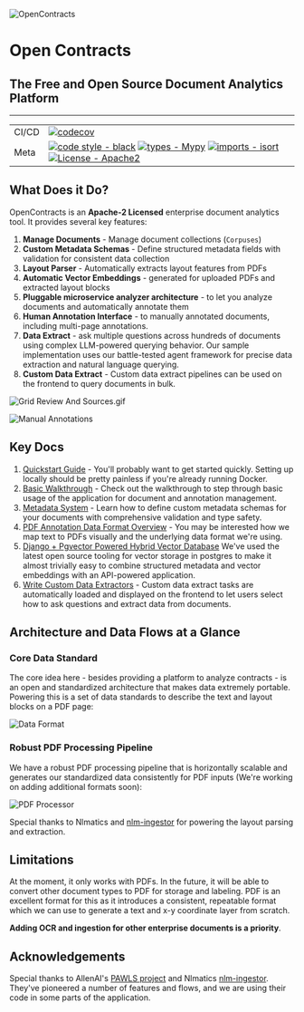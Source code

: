 ![OpenContracts](assets/images/logos/OS_Legal_Logo.png)

# Open Contracts

## The Free and Open Source Document Analytics Platform

---

| |                                                                                                                                                                                                                                                                                                                                                                                                                                                                                            |
| --- |--------------------------------------------------------------------------------------------------------------------------------------------------------------------------------------------------------------------------------------------------------------------------------------------------------------------------------------------------------------------------------------------------------------------------------------------------------------------------------------------|
| CI/CD | [![codecov](https://codecov.io/gh/JSv4/OpenContracts/branch/main/graph/badge.svg?token=RdVsiuaTVz)](https://codecov.io/gh/JSv4/OpenContracts)                                                                                                                                                                                                                                                                                                                  |
| Meta | [![code style - black](https://img.shields.io/badge/code%20style-black-000000.svg)](https://github.com/psf/black) [![types - Mypy](https://img.shields.io/badge/types-Mypy-blue.svg)](https://github.com/python/mypy) [![imports - isort](https://img.shields.io/badge/imports-isort-ef8336.svg)](https://github.com/pycqa/isort) [![License - Apache2](https://img.shields.io/badge/license-Apache%202-blue.svg)](https://spdx.org/licenses/) |

## What Does it Do?

OpenContracts is an **Apache-2 Licensed** enterprise document analytics tool. It provides several key features:

1. **Manage Documents** - Manage document collections (`Corpuses`)
2. **Custom Metadata Schemas** - Define structured metadata fields with validation for consistent data collection
3. **Layout Parser** - Automatically extracts layout features from PDFs
4. **Automatic Vector Embeddings** - generated for uploaded PDFs and extracted layout blocks
5. **Pluggable microservice analyzer architecture** - to let you analyze documents and automatically annotate them
6. **Human Annotation Interface** - to manually annotated documents, including multi-page annotations.
7. **Data Extract** - ask multiple questions across hundreds of documents using complex LLM-powered querying behavior.
   Our sample implementation uses our battle-tested agent framework for precise data extraction and natural language querying.
8. **Custom Data Extract** - Custom data extract pipelines can be used on the frontend to query documents in bulk.

![Grid Review And Sources.gif](assets/images/gifs/Grid_Review_And_Sources.gif)

![Manual Annotations](assets/images/screenshots/Jumped_To_Annotation.png)

## Key Docs

1. [Quickstart Guide](quick_start.md) - You'll probably want to get started quickly. Setting up locally should be
   pretty painless if you're already running Docker.
2. [Basic Walkthrough](walkthrough/key-concepts.md) - Check out the walkthrough to step through basic usage of the
   application for document and annotation management.
3. [Metadata System](metadata/metadata_overview.md) - Learn how to define custom metadata schemas for your documents
   with comprehensive validation and type safety.
4. [PDF Annotation Data Format Overview](architecture/PDF-data-layer.md) - You may be interested how we map text to
   PDFs visually and the underlying data format we're using.
5. [Django + Pgvector Powered Hybrid Vector Database](extract_and_retrieval/intro_to_django_annotation_vector_store.md)
   We've used the latest open source tooling for vector storage in postgres to make it almost trivially easy to
   combine structured metadata and vector embeddings with an API-powered application.
6. [Write Custom Data Extractors](walkthrough/advanced/write-your-own-extractors.md) - Custom data extract tasks are
   automatically loaded and displayed on the frontend to let users select how to ask questions and extract data from documents.

## Architecture and Data Flows at a Glance

### Core Data Standard

The core idea here - besides providing a platform to analyze contracts - is an open and standardized architecture that
makes data extremely portable. Powering this is a set of data standards to describe the text and layout blocks on a PDF
page:

![Data Format](assets/images/diagrams/pawls-annotation-mapping.svg)

### Robust PDF Processing Pipeline

We have a robust PDF processing pipeline that is horizontally scalable and generates our standardized data
consistently for PDF inputs (We're working on adding additional formats soon):

![PDF Processor](assets/images/diagrams/PDF-processor-sequence-diagram.png)

Special thanks to Nlmatics and [nlm-ingestor](https://github.com/nlmatics/nlm-ingestor) for powering the layout parsing
and extraction.

## Limitations

At the moment, it only works with PDFs. In the future, it will be able to convert other document types to PDF for
storage and labeling. PDF is an excellent format for this as it introduces a consistent, repeatable format which we can
use to generate a text and x-y coordinate layer from scratch.

**Adding OCR and ingestion for other enterprise documents is a priority**.

## Acknowledgements

Special thanks to AllenAI's [PAWLS project](https://github.com/allenai/pawls) and Nlmatics
[nlm-ingestor](https://github.com/nlmatics/nlm-ingestor). They've pioneered a number of features and flows, and we are
using their code in some parts of the application.
